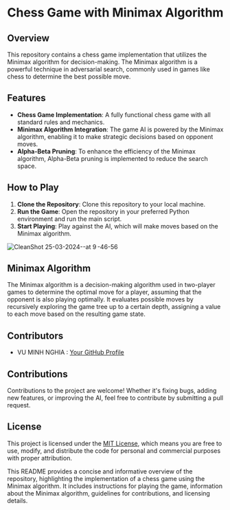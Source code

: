# Chess Game with Minimax Algorithm

## Overview

This repository contains a chess game implementation that utilizes the Minimax algorithm for decision-making. The Minimax algorithm is a powerful technique in adversarial search, commonly used in games like chess to determine the best possible move.

## Features

- **Chess Game Implementation**: A fully functional chess game with all standard rules and mechanics.
- **Minimax Algorithm Integration**: The game AI is powered by the Minimax algorithm, enabling it to make strategic decisions based on opponent moves.
- **Alpha-Beta Pruning**: To enhance the efficiency of the Minimax algorithm, Alpha-Beta pruning is implemented to reduce the search space.

## How to Play

1. **Clone the Repository**: Clone this repository to your local machine.
2. **Run the Game**: Open the repository in your preferred Python environment and run the main script.
3. **Start Playing**: Play against the AI, which will make moves based on the Minimax algorithm.

![CleanShot 25-03-2024--at 9 -46-56](https://github.com/CodeCommanderX/Minimax-algorithm-chess-game/assets/132070927/4e07a699-7e92-4ee8-928d-50a2378e0dec)

## Minimax Algorithm

The Minimax algorithm is a decision-making algorithm used in two-player games to determine the optimal move for a player, assuming that the opponent is also playing optimally. It evaluates possible moves by recursively exploring the game tree up to a certain depth, assigning a value to each move based on the resulting game state.

## Contributors

- VU MINH NGHIA : [Your GitHub Profile](https://github.com/CodeCommanderX)

## Contributions

Contributions to the project are welcome! Whether it's fixing bugs, adding new features, or improving the AI, feel free to contribute by submitting a pull request.

## License

This project is licensed under the [MIT License](LICENSE), which means you are free to use, modify, and distribute the code for personal and commercial purposes with proper attribution.

This README provides a concise and informative overview of the repository, highlighting the implementation of a chess game using the Minimax algorithm. It includes instructions for playing the game, information about the Minimax algorithm, guidelines for contributions, and licensing details.
